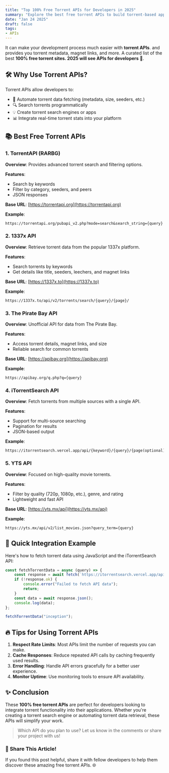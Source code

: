 ```yaml
---
title: "Top 100% Free Torrent APIs for Developers in 2025"
summary: "Explore the best free torrent APIs to build torrent-based applications. Fetch metadata, magnet links, and more with these developer-friendly APIs in 2025."
date: "Jan 24 2025"
draft: false
tags:
- APIs
---
```


It can make your development process much easier with **torrent APIs**. and provides you torrent metadata, magnet links, and more. A curated list of the best **100% free torrent sites. 2025 will see APIs for developers** 🚀. 

## 🛠 Why Use Torrent APIs?

Torrent APIs allow developers to:

* 🧩 Automate torrent data fetching (metadata, size, seeders, etc.)
* 🔍 Search torrents programmatically
* 💡 Create torrent search engines or apps
* 📊 Integrate real-time torrent stats into your platform

## 📚 Best Free Torrent APIs

### 1. TorrentAPI (RARBG)

**Overview**: Provides advanced torrent search and filtering options.

**Features**:

* Search by keywords</li>
* Filter by category, seeders, and peers</li>
* JSON responses</li>


**Base URL**: [https://torrentapi.org](https://torrentapi.org)

**Example**:

```shell
https://torrentapi.org/pubapi_v2.php?mode=search&search_string={query}
```

### 2. 1337x API

**Overview**: Retrieve torrent data from the popular 1337x platform.

**Features**:

* Search torrents by keywords</li>
* Get details like title, seeders, leechers, and magnet links</li>

**Base URL**: [https://1337x.to](https://1337x.to)

**Example**:

```shell
https://1337x.to/api/v2/torrents/search/{query}/{page}/
```

### 3. The Pirate Bay API

**Overview**: Unofficial API for data from The Pirate Bay.

**Features**:

* Access torrent details, magnet links, and size</li>
* Reliable search for common torrents</li>

**Base URL**: [https://apibay.org](https://apibay.org)

**Example**:

```shell
https://apibay.org/q.php?q={query}
```

### 4. iTorrentSearch API

**Overview**: Fetch torrents from multiple sources with a single API.

**Features**:

* Support for multi-source searching</li>
* Pagination for results</li>
* JSON-based output</li>

**Example**:

```shell
https://itorrentsearch.vercel.app/api/{keyword}/{query}/{page(optional)}
```

### 5. YTS API

**Overview**: Focused on high-quality movie torrents.

**Features**:

* Filter by quality (720p, 1080p, etc.), genre, and rating</li>
* Lightweight and fast API</li>

**Base URL**: [https://yts.mx/api](https://yts.mx/api)

**Example**:

```shell
https://yts.mx/api/v2/list_movies.json?query_term={query}
```

## 🚀 Quick Integration Example

Here's how to fetch torrent data using JavaScript and the iTorrentSearch API:

```js
const fetchTorrentData = async (query) => {
	const response = await fetch(`https://itorrentsearch.vercel.app/api/1337x/${query}/3`);
	if (!response.ok) {
		console.error("Failed to fetch API data");
		return;
	}
	const data = await response.json();
	console.log(data);
};

fetchTorrentData("inception");
```

## 🔥 Tips for Using Torrent APIs

<div class="tips">
  <ol>
    <li>
      <strong>Respect Rate Limits</strong>: Most APIs limit the number of requests you can make.
    </li>
    <li>
      <strong>Cache Responses</strong>: Reduce repeated API calls by caching frequently used results.
    </li>
    <li>
      <strong>Error Handling</strong>: Handle API errors gracefully for a better user experience.
    </li>
    <li>
      <strong>Monitor Uptime</strong>: Use monitoring tools to ensure API availability.
    </li>
  </ol>
</div>

## ✨ Conclusion

These **100% free torrent APIs** are perfect for developers looking to integrate torrent functionality into their applications. Whether you're creating a torrent search engine or automating torrent data retrieval, these APIs will simplify your work. 

> Which API do you plan to use? Let us know in the comments or share your project with us!

### 📢 Share This Article!

If you found this post helpful, share it with fellow developers to help them discover these amazing free torrent APIs. 🌐
